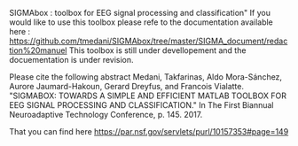SIGMAbox : toolbox for EEG signal processing and classification" 
If you would like to use this toolbox please refe to the documentation available here : https://github.com/tmedani/SIGMAbox/tree/master/SIGMA_document/redaction%20manuel
This toolbox is still under devellopement and the docuementation is under revision. 

Please cite the following abstract 
Medani, Takfarinas, Aldo Mora-Sánchez, Aurore Jaumard-Hakoun, Gerard Dreyfus, and Francois Vialatte. "SIGMABOX: TOWARDS A SIMPLE AND EFFICIENT MATLAB TOOLBOX FOR EEG SIGNAL PROCESSING AND CLASSIFICATION." In The First Biannual Neuroadaptive Technology Conference, p. 145. 2017.

That you can find here 
https://par.nsf.gov/servlets/purl/10157353#page=149
  
